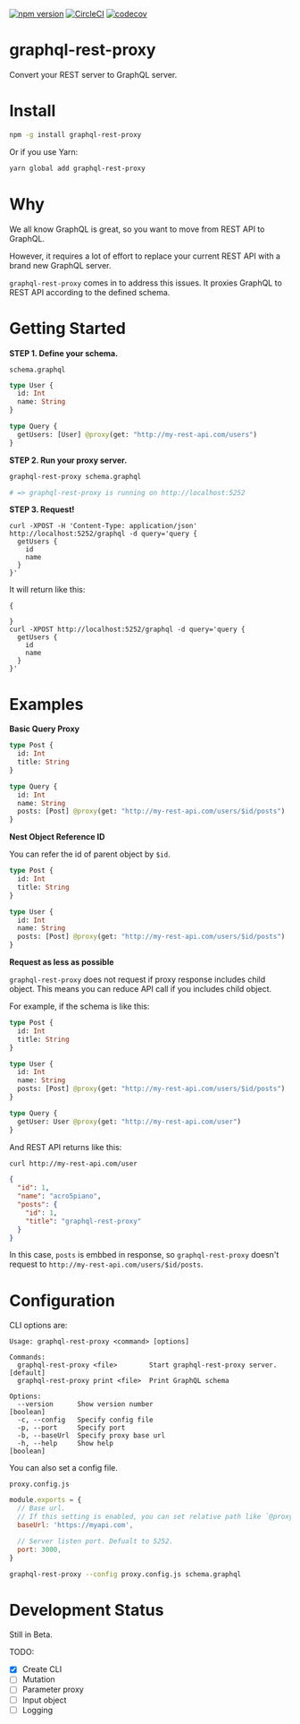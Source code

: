 [![npm version](https://badge.fury.io/js/graphql-rest-proxy.svg)](https://badge.fury.io/js/graphql-rest-proxy)
[![CircleCI](https://circleci.com/gh/acro5piano/graphql-rest-proxy.svg?style=svg)](https://circleci.com/gh/acro5piano/graphql-rest-proxy)
[![codecov](https://codecov.io/gh/acro5piano/graphql-rest-proxy/branch/master/graph/badge.svg)](https://codecov.io/gh/acro5piano/graphql-rest-proxy)

# graphql-rest-proxy

Convert your REST server to GraphQL server.

# Install

```sh
npm -g install graphql-rest-proxy
```

Or if you use Yarn:

```sh
yarn global add graphql-rest-proxy
```

# Why

We all know GraphQL is great, so you want to move from REST API to GraphQL.

However, it requires a lot of effort to replace your current REST API with a brand new GraphQL server.

`graphql-rest-proxy` comes in to address this issues. It proxies GraphQL to REST API according to the defined schema.

# Getting Started

**STEP 1. Define your schema.**

`schema.graphql`

```graphql
type User {
  id: Int
  name: String
}

type Query {
  getUsers: [User] @proxy(get: "http://my-rest-api.com/users")
}
```

**STEP 2. Run your proxy server.**

```sh
graphql-rest-proxy schema.graphql

# => graphql-rest-proxy is running on http://localhost:5252
```

**STEP 3. Request!**

```
curl -XPOST -H 'Content-Type: application/json' http://localhost:5252/graphql -d query='query {
  getUsers {
    id
    name
  }
}'
```

It will return like this:

```
{

}
curl -XPOST http://localhost:5252/graphql -d query='query {
  getUsers {
    id
    name
  }
}'
```

# Examples

**Basic Query Proxy**

```graphql
type Post {
  id: Int
  title: String
}

type Query {
  id: Int
  name: String
  posts: [Post] @proxy(get: "http://my-rest-api.com/users/$id/posts")
}
```

**Nest Object Reference ID**

You can refer the id of parent object by `$id`.

```graphql
type Post {
  id: Int
  title: String
}

type User {
  id: Int
  name: String
  posts: [Post] @proxy(get: "http://my-rest-api.com/users/$id/posts")
}
```

**Request as less as possible**

`graphql-rest-proxy` does not request if proxy response includes child object. This means you can reduce API call if you includes child object.

For example, if the schema is like this:

```graphql
type Post {
  id: Int
  title: String
}

type User {
  id: Int
  name: String
  posts: [Post] @proxy(get: "http://my-rest-api.com/users/$id/posts")
}

type Query {
  getUser: User @proxy(get: "http://my-rest-api.com/user")
}
```

And REST API returns like this:

```sh
curl http://my-rest-api.com/user
```

```json
{
  "id": 1,
  "name": "acro5piano",
  "posts": {
    "id": 1,
    "title": "graphql-rest-proxy"
  }
}
```

In this case, `posts` is embbed in response, so `graphql-rest-proxy` doesn't request to `http://my-rest-api.com/users/$id/posts`.

# Configuration

CLI options are:

```
Usage: graphql-rest-proxy <command> [options]

Commands:
  graphql-rest-proxy <file>        Start graphql-rest-proxy server.          [default]
  graphql-rest-proxy print <file>  Print GraphQL schema

Options:
  --version      Show version number                                   [boolean]
  -c, --config   Specify config file
  -p, --port     Specify port
  -b, --baseUrl  Specify proxy base url
  -h, --help     Show help                                             [boolean]
```

You can also set a config file.

`proxy.config.js`

```javascript
module.exports = {
  // Base url.
  // If this setting is enabled, you can set relative path like `@proxy(get: "/user")`
  baseUrl: 'https://myapi.com',

  // Server listen port. Defualt to 5252.
  port: 3000,
}
```

```sh
graphql-rest-proxy --config proxy.config.js schema.graphql
```

# Development Status

Still in Beta.

TODO:

- [x] Create CLI
- [ ] Mutation
- [ ] Parameter proxy
- [ ] Input object
- [ ] Logging
